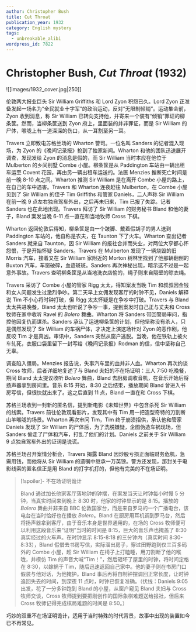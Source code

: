 ```yaml
---
author: Christopher Bush
title: Cut Throat
publication_year: 1932
category: English mystery
tags:
  - unbreakable_alibi
wordpress_id: 7822
---
```


# Christopher Bush, <i>Cut Throat</i> (1932)

![[images/1932_cover.jpg|250]]

伦敦两大报业巨头 Sir William Griffiths 和 Lord Zyon 积怨已久。Lord Zyon 正准备发起一场名为“全民就业十字军”的政治运动，反对“无限制倾销”。运动集会前，Zyon 收到消息，称 Sir William 已转向支持他，并寄来一个装有“倾销”罪证的柳条筐。然而，当柳条筐送到 Zyon 府上，里面装的并非罪证，而是 Sir William 的尸体，喉咙上有一道深深的伤口，从一耳割至另一耳。

Travers 立即致电苏格兰场的 Wharton 警司。一位名叫 Sanders 的记者混入现场，为 Zyon 的《晚间记录报》抢到了独家新闻。Wharton 和他的团队迅速展开调查，发现发给 Zyon 的消息是假的，而 Sir William 当时本应在他位于 Mulberton 的乡间别墅 Combe 小屋。柳条筐是从 Paddington 车站由一辆出租车运至 Covent 花园，再由另一辆出租车运送的。法医 Menzies 推断死亡时间是前一晚 8-10 点之间。Wharton 推测 Sir William 是在离开 Combe 小屋的路上，在自己的车中遇害。Travers 和 Wharton 连夜赶往 Mulberton，在 Combe 小屋见到了 Sir William 的侄子 Tim Griffiths 和管家 Daniels，二人声称 Sir William 在前一晚 9 点左右独自驾车外出，之后再未归来，Tim 已报了失踪。记者 Sanders 也在此地出现。Travers 拜访了 Sir William 的财务秘书 Bland 和他的妻子，Bland 案发当晚 6-11 点一直在和当地牧师 Cross 下棋。

Wharton 返回伦敦后得知，柳条筐是由一个跛脚、戴着假胡子的男人送到 Paddington 车站的，他自称是农夫，在 Taunton 下了火车。Wharton 查出记者 Sanders 就来自 Taunton，因 Sir William 的报社合并而失业，对两位大亨都心怀怨恨，于是开始怀疑 Sanders。Travers 在 Mulberton 发现了一辆烧毁的旧 Morris 汽车，接着又在 Sir William 家附近的 Morton 树林里找到了他那辆翻倒的 Buxton 汽车，车窗破碎，血迹斑斑。Sanders 再次神秘出现，暗示这不过是一起意外事故。Travers 查明柳条筐是从当地洗衣店偷的，绳子则来自隔壁的晾衣绳。

Travers 采访了 Combe 小屋的管家 Rigg 太太，得知案发当晚 Tim 和叔叔因金钱和女人问题发生过激烈争吵。第二天早上女佣发现客厅的时钟不见，Daniels 解释说 Tim 不小心将时钟打破，但 Rigg 太太怀疑是在争吵中打破。Travers 与 Bland 太太共进晚餐，Bland 太太也听说了争吵一事，提到案发时自己正与丈夫和 Cross 牧师在家中收听 Ravel 的 <i>Bolero</i> 舞曲。Wharton 将 Sanders 带回警局审问，指控他因复仇而谋杀。Sanders 承认了运送柳条筐的计划，但他坚称没有杀人，只是偶然发现了 Sir William 的车祸尸体，才决定上演这场针对 Zyon 的恶作剧，他反咬 Tim 才是真凶。审讯中，Sanders 突然从窗户逃脱。当晚，他在铁轨上被火车轧死，衣服口袋里留下一封写给《晚间记录报》Rodman 的信，信中坚称自己无辜。

调查陷入僵局。Menzies 报告说，失事汽车里的血并非人血。Wharton 再次约谈 Cross 牧师，后者详细地复述了与 Bland 夫妇的不在场证明：三人 7:50 吃晚餐，期间 Bland 太太提议收听 <i>Bolero</i> 舞曲，Bland 去厨房调收音机，在音乐开始后将扬声器拿到房间里。音乐 8:15 开始，8:30 之后结束，播放期间 Bland 曾进入书房写信，但很快就出来了。这之后直到 11 点，Bland 一直在和 Cross 下棋。

苏格兰场收到一封新的匿名信，提到新电影《未知世界》中包含杀死 Sir William 的线索。Travers 前往伦敦观看影片，发现其中有 Tim 用一把造型奇特的刀割断山羊喉咙的场景。Wharton 再次审问 Tim，Tim 终于崩溃招供，承认他和管家 Daniels 发现了 Sir William 的尸体后，为了洗脱嫌疑，企图伪造车祸现场，但 Sanders 偷走了尸体和汽车，打乱了他们的计划。Daniels 之前关于 Sir William 9 点独自驾车外出的证词是说谎。

苏格兰场召开案情分析会，Travers 揭露 Bland 因炒股亏损正面临财务危机，急需用钱，而他将从 Sir William 的遗嘱中继承一万英镑。警方还发现，那封关于电影线索的匿名信正是用 Bland 的打字机打的，但他有完美的不在场证明。

> [!spoiler]- 不在场证明诡计
> 
> Bland 通过加长他家客厅落地钟的钟摆，在案发当天让时钟每小时慢 5 分钟，当真实时间来到晚上 8:30 时，他家的时钟显示的是 8:15。播放的 <i>Bolero</i> 舞曲并非来自 BBC 伦敦国家台，而是来自罗马的一个广播电台，该电台在当时恰好也在播放 <i>Bolero</i>。Bland 在厨房用耳机调到罗马台，然后将扬声器拿到客厅，由于音乐本身是世界通用的，在场的 Cross 牧师便可以利用这段音乐来“证明”当时的时间是 8:15，巨大的音乐声也掩盖了 8:30 真实经过的火车声。在时钟显示 8:15-8:18 的三分钟内（真实时间 8:30-8:33），Bland 假借去书房写信，实际溜出房子，穿过田野跑到仅三百多码外的 Combe 小屋，趁 Sir William 在椅子上打瞌睡，用刀割断了他的喉咙，并模仿 Tim 的声音大喊“Tim！”，然后砸坏了屋里的时钟，将时间定格在 8:30，以嫁祸于 Tim，随后迅速返回自己家中。他的妻子则在书房门口假装与他对话，为他掩护。Bland 事后再将自制钟摆调回正常长度，让时钟追回失去的时间，到深夜 11 点时，时钟已恢复准确。（伏线：Daniels 9:05 出发，花了一分多钟跑到 Bland 的小屋，从窗户窥见 Bland 夫妇与 Cross 牧师交谈，Cross 牧师提到要把刚创作的国际象棋难题送给报社，但后来 Cross 牧师记得完成棋局难题的时间是 8:50。）

巧妙的双重不在场证明诡计，适用于当时特殊的时代背景，故事中出现的装置如今已不再常见。
